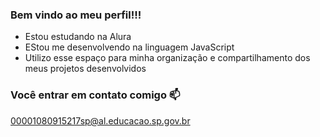### Bem vindo ao meu perfil!!!

 - Estou estudando na Alura
 - EStou me desenvolvendo na linguagem JavaScript
 - Utilizo esse espaço para minha organização e compartilhamento dos meus projetos desenvolvidos


### Você entrar em contato comigo 📫

00001080915217sp@al.educacao.sp.gov.br
